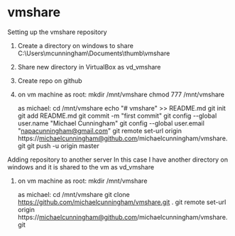 # vmshare

Setting up the vmshare repository

1) Create a directory on windows to share
	C:\Users\mcunningham\Documents\thumb\vmshare

2) Share new directory in VirtualBox as vd_vmshare

3) Create repo on github

4) on vm machine
   as root:
	mkdir /mnt/vmshare
	chmod 777 /mnt/vmshare

   as michael:
	cd /mnt/vmshare
	echo "# vmshare" >> README.md
	git init
	git add README.md
	git commit -m "first commit"
	git config --global user.name "Michael Cunningham"
	git config --global user.email "napacunningham@gmail.com"
	git remote set-url origin https://michaelcunningham@github.com/michaelcunningham/vmshare.git
	git push -u origin master

Adding repository to another server
In this case I have another directory on windows and it is shared to the vm as vd_vmshare

1) on vm machine
   as root:
	mkdir /mnt/vmshare

   as michael:
	cd /mnt/vmshare
	git clone https://github.com/michaelcunningham/vmshare.git .
	git remote set-url origin https://michaelcunningham@github.com/michaelcunningham/vmshare.git
